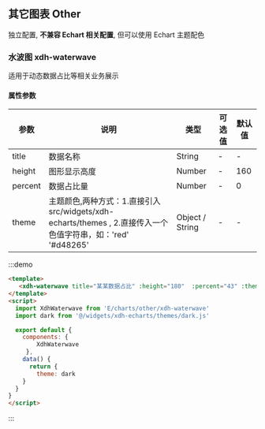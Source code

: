 

## 其它图表 Other

独立配置, **不兼容 Echart 相关配置**, 但可以使用 Echart 主题配色

### 水波图 xdh-waterwave

适用于动态数据占比等相关业务展示

#### 属性参数
| 参数 | 说明 | 类型 | 可选值 | 默认值 |
|----|----|----|----|----|
| title | 数据名称 | String | - | - |
| height | 图形显示高度 | Number | - | 160 |
| percent | 数据占比量 | Number | - | 0 |
| theme | 主题颜色,两种方式：1.直接引入src/widgets/xdh-echarts/themes , 2.直接传入一个色值字符串，如：'red' '#d48265' | Object / String | - | - |

:::demo
```html
<template>
   <xdh-waterwave title="某某数据占比" :height="180"  :percent="43" :theme="theme"></xdh-waterwave>
</template>
<script>
  import XdhWaterwave from 'E/charts/other/xdh-waterwave'
  import dark from '@/widgets/xdh-echarts/themes/dark.js'

  export default {
    components: {
        XdhWaterwave
     },
    data() {
      return {
        theme: dark
    }
  }
}
</script>
```
:::
